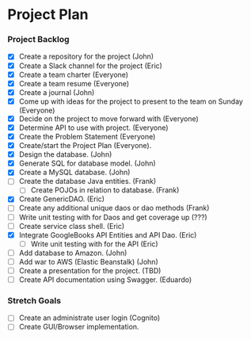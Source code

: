 # Project Plan

### Project Backlog
- [x] Create a repository for the project (John)
- [x] Create a Slack channel for the project (Eric)
- [x] Create a team charter (Everyone)
- [x] Create a team resume (Everyone)
- [x] Create a journal (John)
- [x] Come up with ideas for the project to present to the team on Sunday (Everyone)
- [x] Decide on the project to move forward with (Everyone)
- [x] Determine API to use with project. (Everyone)
- [x] Create the Problem Statement (Everyone)
- [x] Create/start the Project Plan (Everyone).
- [x] Design the database. (John)
- [x] Generate SQL for database model. (John)
- [x] Create a MySQL database. (John)
- [ ] Create the database Java entities. (Frank)
  - [ ] Create POJOs in relation to database. (Frank)
- [x] Create GenericDAO. (Eric)
- [ ] Create any additional unique daos or dao methods (Frank)
- [ ] Write unit testing with for Daos and get coverage up (???)
- [ ] Create service class shell. (Eric)
- [x] Integrate GoogleBooks API Entities and API Dao. (Eric)
  - [ ] Write unit testing with for the API (Eric)
- [ ] Add database to Amazon. (John)
- [ ] Add war to AWS (Elastic Beanstalk) (John)
- [ ] Create a presentation for the project. (TBD)
- [ ] Create API documentation using Swagger. (Eduardo)

### Stretch Goals
- [ ] Create an administrate user login (Cognito)
- [ ] Create GUI/Browser implementation.